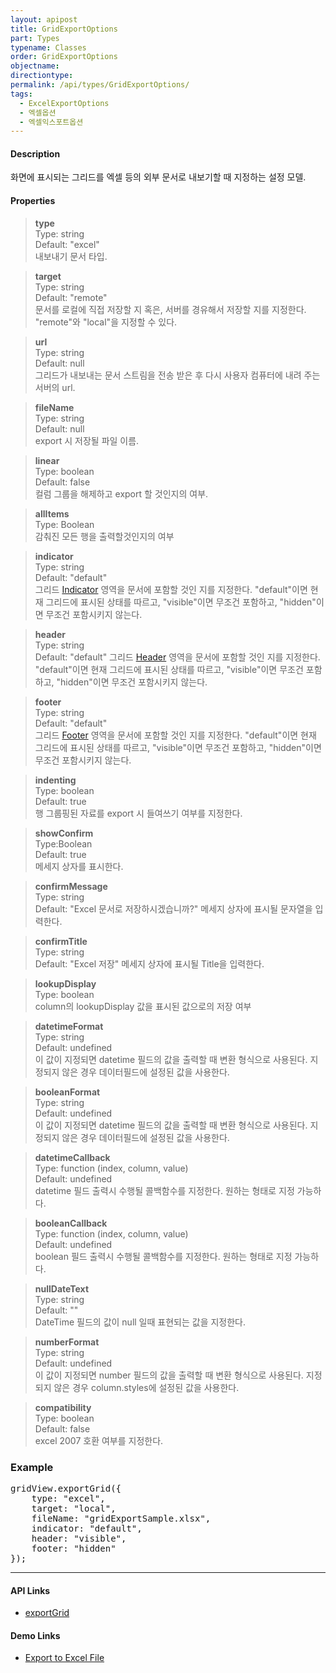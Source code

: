 ```yaml
---
layout: apipost
title: GridExportOptions
part: Types
typename: Classes
order: GridExportOptions
objectname: 
directiontype: 
permalink: /api/types/GridExportOptions/
tags:
  - ExcelExportOptions
  - 엑셀옵션
  - 엑셀익스포트옵션   
---
```


#### Description

 화면에 표시되는 그리드를 엑셀 등의 외부 문서로 내보기할 때 지정하는 설정 모델.

#### Properties

> **type**  
> Type: string  
> Default: "excel"  
> 내보내기 문서 타입.   

> **target**  
> Type: string  
> Default: "remote"   
> 문서를 로컬에 직접 저장할 지 혹은, 서버를 경유해서 저장할 지를 지정한다. "remote"와 "local"을 지정할 수 있다.

> **url**   
> Type: string         
> Default: null   
> 그리드가 내보내는 문서 스트림을 전송 받은 후 다시 사용자 컴퓨터에 내려 주는 서버의 url.  

> **fileName**   
> Type: string         
> Default: null   
> export 시 저장될 파일 이름.  

> **linear**   
> Type: boolean         
> Default: false   
> 컬럼 그룹을 해제하고 export 할 것인지의 여부.  

> **allItems**  
> Type: Boolean  
> 감춰진 모든 행을 출력할것인지의 여부 

> **indicator**   
> Type: string   
> Default: "default"   
> 그리드 [Indicator](/api/types/Indicator/) 영역을 문서에 포함할 것인 지를 지정한다. "default"이면 현재 그리드에 표시된 상태를 따르고, "visible"이면 무조건 포함하고, "hidden"이면 무조건 포함시키지 않는다.   

> **header**   
> Type: string   
> Default: "default" 
> 그리드 [Header](/api/types/Header/) 영역을 문서에 포함할 것인 지를 지정한다. "default"이면 현재 그리드에 표시된 상태를 따르고, "visible"이면 무조건 포함하고, "hidden"이면 무조건 포함시키지 않는다.   

> **footer**   
> Type: string   
> Default: "default"   
> 그리드 [Footer](/api/types/Footer/) 영역을 문서에 포함할 것인 지를 지정한다. "default"이면 현재 그리드에 표시된 상태를 따르고, "visible"이면 무조건 포함하고, "hidden"이면 무조건 포함시키지 않는다.

> **indenting**   
> Type: boolean   
> Default: true   
> 행 그룹핑된 자료를 export 시 들여쓰기 여부를 지정한다.

> **showConfirm**  
> Type:Boolean  
> Default: true  
> 메세지 상자를 표시한다.  

> **confirmMessage**  
> Type: string  
> Default: "Excel 문서로 저장하시겠습니까?"
> 메세지 상자에 표시될 문자열을 입력한다.  

> **confirmTitle**  
> Type: string  
> Default: "Excel 저장"
> 메세지 상자에 표시될 Title을 입력한다.  

> **lookupDisplay**  
> Type: boolean  
> column의 lookupDisplay 값을 표시된 값으로의 저장 여부  

> **datetimeFormat**  
> Type: string  
> Default: undefined  
> 이 값이 지정되면 datetime 필드의 값을 출력할 때 변환 형식으로 사용된다. 지정되지 않은 경우 데이터필드에 설정된 값을 사용한다.  

> **booleanFormat**  
> Type: string  
> Default: undefined  
> 이 값이 지정되면 datetime 필드의 값을 출력할 때 변환 형식으로 사용된다. 지정되지 않은 경우 데이터필드에 설정된 값을 사용한다.  

> **datetimeCallback**   
> Type: function (index, column, value)   
> Default: undefined   
> datetime 필드 출력시 수행될 콜백함수를 지정한다. 원하는 형태로 지정 가능하다.   

> **booleanCallback**   
> Type: function (index, column, value)   
> Default: undefined   
> boolean 필드 출력시 수행될 콜백함수를 지정한다. 원하는 형태로 지정 가능하다.   

> **nullDateText**  
> Type: string  
> Default: ""  
> DateTime 필드의 값이 null 일때 표현되는 값을 지정한다. 

> **numberFormat**  
> Type: string  
> Default: undefined  
> 이 값이 지정되면 number 필드의 값을 출력할 때 변환 형식으로 사용된다. 지정되지 않은 경우 column.styles에 설정된 값을 사용한다.  

> **compatibility**  
> Type: boolean  
> Default: false  
> excel 2007 호환 여부를 지정한다.  

### Example  

<pre class="prettyprint">
gridView.exportGrid({
    type: "excel",
    target: "local",
    fileName: "gridExportSample.xlsx",
    indicator: "default",
    header: "visible",
    footer: "hidden"
});
</pre>

---

#### API Links

* [exportGrid](/api/GridBase/exportGrid/)

#### Demo Links

* [Export to Excel File](http://demo.realgrid.com/Demo/ExportToExcel) 